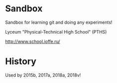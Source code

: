 Sandbox
=======

Sandbox for learning git and doing any experiments!

Lyceum "Physical-Technical High School" (PTHS)

http://www.school.ioffe.ru/


History
=======

Used by 2015b, 2017a, 2018a, 2018v!
